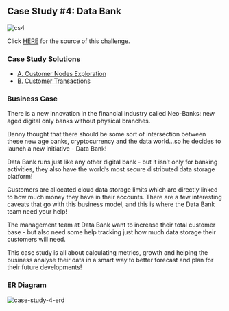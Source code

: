 ## Case Study #4: Data Bank
![cs4](https://github.com/haiilingg/-8-Week-SQL-Challenge/assets/130296433/76e0c1d8-8cba-43e2-94b3-64b3eea893f8)

Click [HERE](https://8weeksqlchallenge.com/case-study-4/) for the source of this challenge.

### Case Study Solutions
- [A. Customer Nodes Exploration](https://github.com/haiilingg/-8-Week-SQL-Challenge/blob/main/Case%20Study%20%234%3A%20Data%20Bank/%20A.%20Customer%20Nodes%20Exploration.md)
- [B. Customer Transactions](https://github.com/haiilingg/-8-Week-SQL-Challenge/blob/main/Case%20Study%20%234%3A%20Data%20Bank/B.%20Customer%20Transactions%20.md)

### Business Case
There is a new innovation in the financial industry called Neo-Banks: new aged digital only banks without physical branches.

Danny thought that there should be some sort of intersection between these new age banks, cryptocurrency and the data world…so he decides to launch a new initiative - Data Bank!

Data Bank runs just like any other digital bank - but it isn’t only for banking activities, they also have the world’s most secure distributed data storage platform!

Customers are allocated cloud data storage limits which are directly linked to how much money they have in their accounts. There are a few interesting caveats that go with this business model, and this is where the Data Bank team need your help!

The management team at Data Bank want to increase their total customer base - but also need some help tracking just how much data storage their customers will need.

This case study is all about calculating metrics, growth and helping the business analyse their data in a smart way to better forecast and plan for their future developments!

### ER Diagram
![case-study-4-erd](https://github.com/haiilingg/-8-Week-SQL-Challenge/assets/130296433/03e9b6e1-dc8c-4a56-af60-70cf8cccaa7f)
